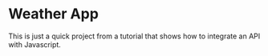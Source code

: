 # Weather App

This is just a quick project from a tutorial that shows how to integrate an API with Javascript. 

